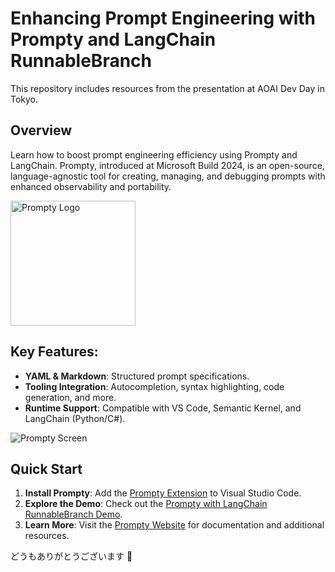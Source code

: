 # Enhancing Prompt Engineering with Prompty and LangChain RunnableBranch
This repository includes resources from the presentation at AOAI Dev Day in Tokyo.

## Overview
Learn how to boost prompt engineering efficiency using Prompty and LangChain. 
Prompty, introduced at Microsoft Build 2024, is an open-source, language-agnostic tool for creating, managing, and debugging prompts with enhanced observability and portability.

<img src="https://prompty.ai/assets/prompty_p.svg" alt="Prompty Logo" width="200"/>

## Key Features:
* **YAML & Markdown**: Structured prompt specifications.
* **Tooling Integration**: Autocompletion, syntax highlighting, code generation, and more.
* **Runtime Support**: Compatible with VS Code, Semantic Kernel, and LangChain (Python/C#).
  
<img src="https://www.dropbox.com/scl/fi/1u85hztllnjazjg9smlrt/prompty.png?rlkey=st1ki7e4ilnxmnpt9ah8naiav&raw=1" alt="Prompty Screen"/>

## Quick Start
1. **Install Prompty**: Add the [Prompty Extension](https://marketplace.visualstudio.com/items?itemName=ms-toolsai.prompty) to Visual Studio Code.
2. **Explore the Demo**: Check out the [Prompty with LangChain RunnableBranch Demo](https://github.com/MijeongJeon/prompty-with-langchain).
3. **Learn More**: Visit the [Prompty Website](https://prompty.ai/) for documentation and additional resources.

どうもありがとうございます 🎏
